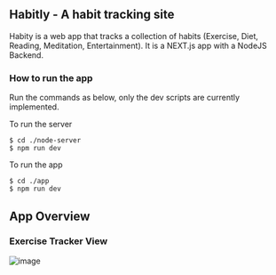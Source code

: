 ## Habitly - A habit tracking site

Habity is a web app that tracks a collection of habits (Exercise, Diet, Reading, Meditation, Entertainment). It is a NEXT.js app with a NodeJS Backend.

### How to run the app
Run the commands as below, only the dev scripts are currently implemented.

To run the server
```console
$ cd ./node-server
$ npm run dev
```
To run the app
```console
$ cd ./app
$ npm run dev
```

## App Overview

### Exercise Tracker View

![image](https://user-images.githubusercontent.com/30584935/139685094-76435648-2bfd-407a-b52b-2ea0a8afbd1e.png)



